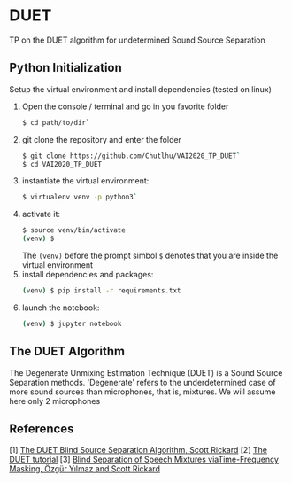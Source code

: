 # DUET

TP on the DUET algorithm for undetermined Sound Source Separation

## Python Initialization

Setup the virtual environment and install dependencies (tested on linux)

1. Open the console / terminal and go in you favorite folder
    ```bash
    $ cd path/to/dir`
    ```
2. git clone the repository and enter the folder
    ```bash
    $ git clone https://github.com/Chutlhu/VAI2020_TP_DUET`
    $ cd VAI2020_TP_DUET
    ```
3. instantiate the virtual environment:
    ```bash
    $ virtualenv venv -p python3`
    ```
4. activate it:
    ```bash
    $ source venv/bin/activate
    (venv) $
    ```
    The `(venv)` before the prompt simbol `$` denotes that you are inside the virtual environment
5. install dependencies and packages:
    ```bash
    (venv) $ pip install -r requirements.txt
    ```
6. launch the notebook:
    ```bash
    (venv) $ jupyter notebook
    ```

## The DUET Algorithm
The Degenerate Unmixing Estimation Technique (DUET) is a Sound Source Separation methods.
'Degenerate' refers to the underdetermined case of more sound sources than microphones, that is, mixtures.
We will assume here only 2 microphones


## References
[1] [The DUET Blind Source Separation Algorithm, Scott Rickard](https://link.springer.com/chapter/10.1007%2F978-1-4020-6479-1_8#page-1)
[2] [The DUET tutorial](https://users.cs.northwestern.edu/~pardo/courses/casa/papers/DuetSourceSeparationTutorial)
[3] [Blind Separation of Speech Mixtures viaTime-Frequency Masking, Özgür Yılmaz and Scott Rickard](https://users.cs.northwestern.edu/~pardo/courses/casa/papers/DUET.pdf)